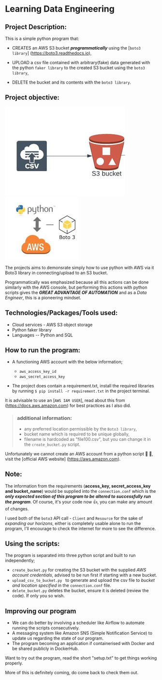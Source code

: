 # Learning Data Engineering
## Project Description:
This is a simple python program that:
 - CREATES an AWS S3 bucket ***programmatically*** using the [`boto3 library`] (https://boto3.readthedocs.io),

 - UPLOAD a csv file contained with arbitrary(fake) data generated with the python `faker library` to the created  S3 bucket using the `boto3 library`,

 - DELETE the bucket and its contents with the `boto3 library`.

## Project objective: 

![csv_aws](assets/csv_s3.jpg) ![python_with_AWS_boto3](assets/python_with_aws_boto3_api.jpg)

The projects aims to demonsrate simply how to use python with AWS via it Boto3 library in connecting/upload to an S3 bucket.

Programmatically was emphasized because all this actions can be done similarly with the AWS console, but performing this actions with python scripts gives the ***GREAT ADVANTAGE OF AUTOMATION*** and as a _Data Engineer_, this is a pioneering mindset.

## Technologies/Packages/Tools used:
*  Cloud services - AWS S3 object storage
*  Python faker library
*  Languages -- Python and SQL

## How to run the program:
 - A functioning AWS account with the below information; 
   - `aws_access_key_id`
   - `aws_secret_access_key`

- The project does contain a requirement.txt, install the required libraries by running `$ pip install -r requirement.txt` in the project terminal.

It is advisable to use an [`AWS IAM USER`], read about this from (https://docs.aws.amazon.com) for best practices as I also did.
>### additional information:
>   - any preferred location permissible by the `Boto3 library`,
>   - bucket name which is required to be unique globally,
>   - filename is hardcoded as "file100.csv", but you can change it in the `create_bucket.py` script.

Unfortunately we cannot create an AWS account from a python script :rofl: :rofl:, visit the [official AWS website] (https://aws.amazon.com).

## Note:
 The information from the requirements (**access_key, secret_access_key and bucket_name**) would be supplied into the `connection.conf` which is the ***only expected section of this program to be altered to successfully run the program***. Of course, it's your code now :+1:, you can make any amount of changes.
 
 I used both of the `boto3` API call - `Client` and `Resource` for the sake of *expanding our horizons*, either is completely usable alone to run the program, I'll encourage to check the internet for more to see the difference.


## Using the scripts:
The program is separated into three python script and built to run independently;
- `create_bucket.py` for  creating the S3 bucket with the supplied _AWS account credentials_, advised to be run first if starting with a new bucket.
- `upload_csv_to_bucket.py ` to generate and upload the csv file to _bucket and location specified_ in the `connection.conf` file.
- `delete_bucket.py` deletes the bucket, ensure it is deleted (review the code). If only you so wish.

## Improving our program
 - We can do better by involving a scheduler like Airflow to automate running the scripts consecutively.
 - A messaging system like Amazon SNS (Simple Notification Service) to update us regarding the state of our program.
 - The program becoming an application if containerised with Docker and be shared publicly in DockerHub.


Want to try out the program, read the short "setup.txt" to get things working properly.


More of this is definitely coming, do come back to check them out.
